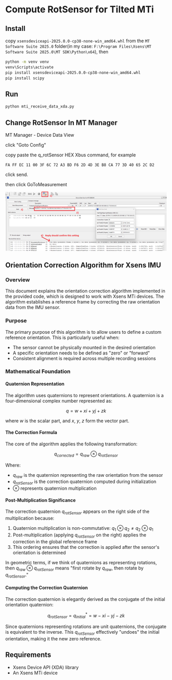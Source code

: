 # Compute RotSensor for Tilted MTi

## Install

copy `xsensdeviceapi-2025.0.0-cp38-none-win_amd64.whl` from the `MT Software Suite 2025.0` folder(in my case: `F:\Program Files\Xsens\MT Software Suite 2025.0\MT SDK\Python\x64`), then

```bash
python -m venv venv
venv\Scripts\activate
pip install xsensdeviceapi-2025.0.0-cp38-none-win_amd64.whl
pip install scipy
```
## Run
```bash
python mti_receive_data_xda.py
```

## Change RotSensor In MT Manager

MT Manager - Device Data View

click "Goto Config"

copy paste the q_rotSensor HEX Xbus command, for example
```
FA FF EC 11 00 3F 6C 72 A3 BD F6 2D 4D 3E B8 CA 77 3D 40 65 2C D2
```
click send.

then click GoToMeasurement

![Alt text](device_data_view.png)

## Orientation Correction Algorithm for Xsens IMU

### Overview

This document explains the orientation correction algorithm implemented in the provided code, which is designed to work with Xsens MTi devices. The algorithm establishes a reference frame by correcting the raw orientation data from the IMU sensor.

### Purpose

The primary purpose of this algorithm is to allow users to define a custom reference orientation. This is particularly useful when:

- The sensor cannot be physically mounted in the desired orientation
- A specific orientation needs to be defined as "zero" or "forward"
- Consistent alignment is required across multiple recording sessions

### Mathematical Foundation

#### Quaternion Representation

The algorithm uses quaternions to represent orientations. A quaternion is a four-dimensional complex number represented as:

$$q = w + xi + yj + zk$$

where $w$ is the scalar part, and $x$, $y$, $z$ form the vector part.

#### The Correction Formula

The core of the algorithm applies the following transformation:

$$q_{corrected} = q_{raw} \otimes q_{rotSensor}$$

Where:
- $q_{raw}$ is the quaternion representing the raw orientation from the sensor
- $q_{rotSensor}$ is the correction quaternion computed during initialization
- $\otimes$ represents quaternion multiplication

#### Post-Multiplication Significance

The correction quaternion $q_{rotSensor}$ appears on the right side of the multiplication because:

1. Quaternion multiplication is non-commutative: $q_1 \otimes q_2 \neq q_2 \otimes q_1$
2. Post-multiplication (applying $q_{rotSensor}$ on the right) applies the correction in the global reference frame
3. This ordering ensures that the correction is applied after the sensor's orientation is determined

In geometric terms, if we think of quaternions as representing rotations, then $q_{raw} \otimes q_{rotSensor}$ means "first rotate by $q_{raw}$, then rotate by $q_{rotSensor}$."

#### Computing the Correction Quaternion

The correction quaternion is elegantly derived as the conjugate of the initial orientation quaternion:

$$q_{rotSensor} = q_{initial}^* = w - xi - yj - zk$$

Since quaternions representing rotations are unit quaternions, the conjugate is equivalent to the inverse. This $q_{rotSensor}$ effectively "undoes" the initial orientation, making it the new zero reference.

## Requirements

- Xsens Device API (XDA) library
- An Xsens MTi device